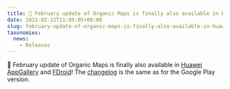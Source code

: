 ```yaml
---
title: 🤖 February update of Organic Maps is finally also available in Huawei AppGallery and FDroid
date: 2022-02-22T11:05:05+00:00
slug: february-update-of-organic-maps-is-finally-also-available-in-huawei-appgallery-and-fdroid
taxonomies:
  news:
    - Releases
---
```


🤖 February update of Organic Maps is finally also available in [Huawei AppGallery](https://appgallery.huawei.com/#/app/C104325611) and [FDroid](https://f-droid.org/en/packages/app.organicmaps/)! The [changelog](https://organicmaps.app/news/2022-02-21/finally-meet-the-updated-organic-maps-in-google-play/) is the same as for the Google Play version.
